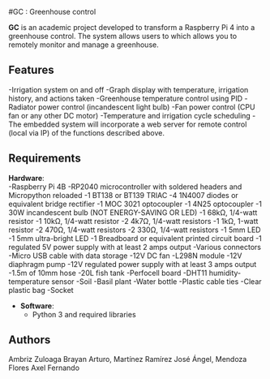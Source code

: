 #GC : Greenhouse control  

**GC** is an academic project developed to transform a Raspberry Pi 4 into a greenhouse control. The system allows users to which allows you to remotely monitor and manage a greenhouse.

## Features  

-Irrigation system on and off
-Graph display with temperature, irrigation history, and actions taken
-Greenhouse temperature control using PID
-Radiator power control (incandescent light bulb)
-Fan power control (CPU fan or any other DC motor)
-Temperature and irrigation cycle scheduling
-The embedded system will incorporate a web server for remote control (local via IP) of the functions described above.

## Requirements  

**Hardware**:  
-Raspberry Pi 4B
-RP2040 microcontroller with soldered headers and Micropython reloaded
-1 BT138 or BT139 TRIAC
-4 1N4007 diodes or equivalent bridge rectifier
-1 MOC 3021 optocoupler
-1 4N25 optocoupler
-1 30W incandescent bulb (NOT ENERGY-SAVING OR LED)
-1 68kΩ, 1/4-watt resistor
-1 10kΩ, 1/4-watt resistor
-2 4k7Ω, 1/4-watt resistors
-1 1kΩ, 1-watt resistor
-2 470Ω, 1/4-watt resistors
-2 330Ω, 1/4-watt resistors
-1 5mm LED
-1 5mm ultra-bright LED
-1 Breadboard or equivalent printed circuit board
-1 regulated 5V power supply with at least 2 amps output
-Various connectors
-Micro USB cable with data storage
-12V DC fan
-L298N module
-12V diaphragm pump
-12V regulated power supply with at least 3 amps output
-1.5m of 10mm hose
-20L fish tank
-Perfocell board
-DHT11 humidity-temperature sensor
-Soil
-Basil plant
-Water bottle
-Plastic cable ties
-Clear plastic bag
-Socket 

- **Software**:  
  - Python 3 and required libraries  

## Authors  

Ambriz Zuloaga Brayan Arturo, Martínez Ramírez José Ángel, Mendoza Flores Axel Fernando 
